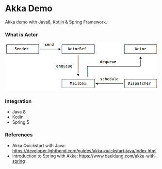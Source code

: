 Akka Demo
=========
Akka demo with Java8, Kotlin & Spring Framework.

### What is Actor

![Akka-Actors](Akka-Actors.png)

### Integration

* Java 8
* Kotlin
* Spring 5


### References

* Akka Quickstart with Java: https://developer.lightbend.com/guides/akka-quickstart-java/index.html
* Introduction to Spring with Akka: https://www.baeldung.com/akka-with-spring
